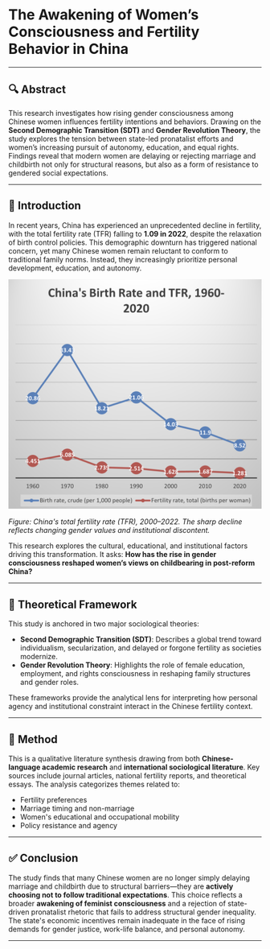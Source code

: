 # The Awakening of Women’s Consciousness and Fertility Behavior in China

---

## 🔍 Abstract

This research investigates how rising gender consciousness among Chinese women influences fertility intentions and behaviors. Drawing on the **Second Demographic Transition (SDT)** and **Gender Revolution Theory**, the study explores the tension between state-led pronatalist efforts and women’s increasing pursuit of autonomy, education, and equal rights. Findings reveal that modern women are delaying or rejecting marriage and childbirth not only for structural reasons, but also as a form of resistance to gendered social expectations.

---

## 📖 Introduction

In recent years, China has experienced an unprecedented decline in fertility, with the total fertility rate (TFR) falling to **1.09 in 2022**, despite the relaxation of birth control policies. This demographic downturn has triggered national concern, yet many Chinese women remain reluctant to conform to traditional family norms. Instead, they increasingly prioritize personal development, education, and autonomy.

<img src="tfr_china.png" width="600"/>

*Figure: China's total fertility rate (TFR), 2000–2022. The sharp decline reflects changing gender values and institutional discontent.*

This research explores the cultural, educational, and institutional factors driving this transformation. It asks: **How has the rise in gender consciousness reshaped women’s views on childbearing in post-reform China?**

---

## 🧠 Theoretical Framework

This study is anchored in two major sociological theories:

- **Second Demographic Transition (SDT)**: Describes a global trend toward individualism, secularization, and delayed or forgone fertility as societies modernize.
- **Gender Revolution Theory**: Highlights the role of female education, employment, and rights consciousness in reshaping family structures and gender roles.

These frameworks provide the analytical lens for interpreting how personal agency and institutional constraint interact in the Chinese fertility context.

---

## 🧪 Method

This is a qualitative literature synthesis drawing from both **Chinese-language academic research** and **international sociological literature**. Key sources include journal articles, national fertility reports, and theoretical essays. The analysis categorizes themes related to:

- Fertility preferences
- Marriage timing and non-marriage
- Women's educational and occupational mobility
- Policy resistance and agency

---

## ✅ Conclusion

The study finds that many Chinese women are no longer simply delaying marriage and childbirth due to structural barriers—they are **actively choosing not to follow traditional expectations**. This choice reflects a broader **awakening of feminist consciousness** and a rejection of state-driven pronatalist rhetoric that fails to address structural gender inequality. The state's economic incentives remain inadequate in the face of rising demands for gender justice, work-life balance, and personal autonomy.

---

